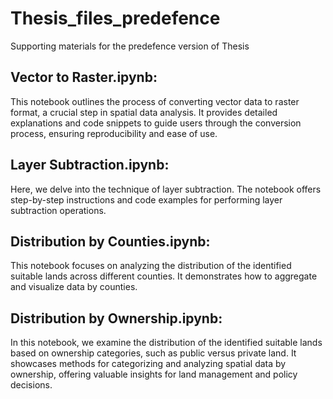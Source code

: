 # Thesis_files_predefence
Supporting materials for the predefence version of Thesis

## Vector to Raster.ipynb: 
This notebook outlines the process of converting vector data to raster format, a crucial step in spatial data analysis. It provides detailed explanations and code snippets to guide users through the conversion process, ensuring reproducibility and ease of use.
## Layer Subtraction.ipynb:
Here, we delve into the technique of layer subtraction. The notebook offers step-by-step instructions and code examples for performing layer subtraction operations.
## Distribution by Counties.ipynb:
This notebook focuses on analyzing the distribution of the identified suitable lands across different counties. It demonstrates how to aggregate and visualize data by counties.
## Distribution by Ownership.ipynb:
In this notebook, we examine the distribution of the identified suitable lands based on ownership categories, such as public versus private land. It showcases methods for categorizing and analyzing spatial data by ownership, offering valuable insights for land management and policy decisions.
